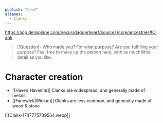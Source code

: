 ```yaml
---
publish: "true"
aliases:
  - Clanks
---
```

https://app.demiplane.com/nexus/daggerheart/sources/core/ancestries#Clank

> [!Question]- Who made you? For what purpose? Are you fulfilling your purpose?
> Feel free to make up the person here, with as much/little detail as you like.
# Character creation
* [[Haven|Havenite]] Clanks are widespread, and generally made of metals
* [[Fanewick|Wickan]] Clanks are less common, and generally made of wood & stone

![[Clank-1747775739564.webp]]